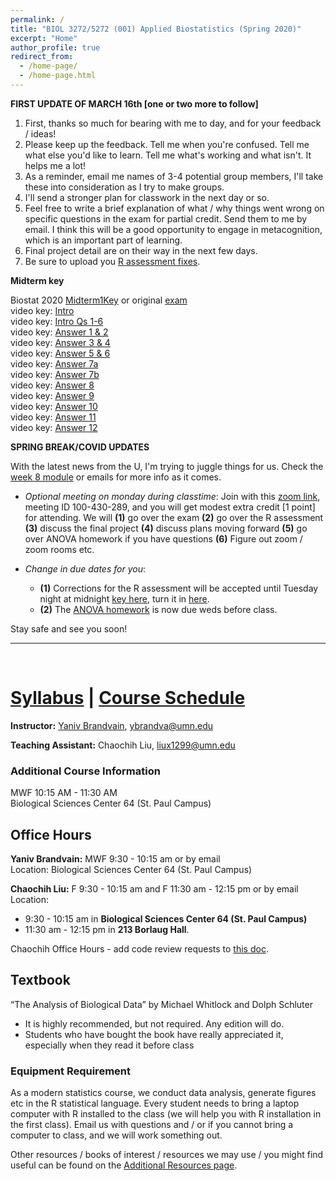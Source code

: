 ```yaml
---
permalink: /
title: "BIOL 3272/5272 (001) Applied Biostatistics (Spring 2020)"
excerpt: "Home"
author_profile: true
redirect_from:
  - /home-page/
  - /home-page.html
---
```


<!-- This is the front page (home page) of the website -->

**FIRST UPDATE OF MARCH 16th [one or two more to follow]**

1. First, thanks so much for bearing with me to day, and for your feedback / ideas!    
2. Please keep up the feedback. Tell me when you're confused. Tell me what else you'd like to learn. Tell me what's working and what isn't. It helps me a lot!    
3. As a reminder,  email me names of 3-4 potential group members, I'll take these into consideration as I try to make groups.   
4. I'll send a stronger plan for classwork in the next day or so.  
5. Feel free to write a brief explanation of what / why things went wrong on specific questions in the exam for partial credit.  Send them to me by email. I think this will be a good opportunity to engage in metacognition, which is an important part of learning.   
6. Final project detail are on their way in the next few days.    
7. Be sure to upload you [R assessment fixes](https://canvas.umn.edu/courses/151855/assignments/1027811).    


**Midterm key**  

Biostat 2020 [Midterm1Key](https://drive.google.com/open?id=1KoGzjPZhECeVNOLIqens8FUyux9wkYQZ)   or original [exam](https://drive.google.com/open?id=10XsCSs8egzu1INVY6FLVnW_q0z7CLjFc)    
video key: [Intro](https://youtu.be/Zqmot-fKpLM)       
video key: [Intro Qs 1-6](https://youtu.be/vaFnTXLKCpg)      
video key: [Answer 1 & 2](https://youtu.be/5fr2LwqN4gU)   
video key: [Answer 3 & 4](https://youtu.be/sr7OijexYys)   
video key: [Answer 5 & 6](https://youtu.be/YtvqxPzPCeo)   
video key: [Answer 7a](https://youtu.be/n98psm4l-J0)   
video key: [Answer 7b](https://youtu.be/_aZoMr3vc2s)   
video key: [Answer 8](https://youtu.be/sgrdsEm8WC4)   
video key: [Answer 9](https://youtu.be/WiF6QVREdUw)     
video key: [Answer 10](https://youtu.be/XMLktjH1dbQ)   
video key: [Answer 11](https://youtu.be/R_Rk8jJoF0M)   
video key: [Answer 12](https://youtu.be/GPfzT2U8_Kc)   

**SPRING BREAK/COVID UPDATES**


With the latest news from the U, I'm trying to juggle things for us. Check the [week 8 module](https://biol3272-5272.github.io/biostats2020/modules/2020-03-16-week08) or emails for more info as it comes.

- *Optional meeting on monday during classtime*: Join with this [zoom link](https://umn.zoom.us/j/100430289), meeting ID 100-430-289, and you will get modest extra credit [1 point] for attending. We will **(1)** go over the exam **(2)** go over the R assessment  **(3)** discuss the final project **(4)** discuss plans moving forward  **(5)** go over ANOVA homework if you have questions **(6)**  Figure out zoom / zoom rooms etc.

- *Change in due dates for you*:
    -  **(1)** Corrections for the R assessment will be accepted until Tuesday night at midnight [key here](https://drive.google.com/open?id=1dilQVJww58xlWrKeSTdUliqDtYO0TvUA), turn it in [here](https://canvas.umn.edu/courses/151855/assignments/1027811).
    -  **(2)** The [ANOVA homework](https://docs.google.com/forms/d/e/1FAIpQLSd1s2Il7hNop_TFs4x6FNc5kdeRGttIGLJtMPhz8onPxTlqKw/viewform) is now due weds before class.

Stay safe and see you soon!


---

<p>&nbsp;</p>

# [Syllabus](https://biol3272-5272.github.io/biostats2020/syllabus/) | [Course Schedule](https://biol3272-5272.github.io/biostats2020/schedule/)

**Instructor:** [Yaniv Brandvain](https://cbs.umn.edu/contacts/yaniv-brandvain), ybrandva@umn.edu

**Teaching Assistant:** Chaochih Liu, liux1299@umn.edu

### Additional Course Information

MWF 10:15 AM - 11:30 AM<br/>
Biological Sciences Center 64 (St. Paul Campus)

## Office Hours

**Yaniv Brandvain:** MWF 9:30 - 10:15 am or by email<br/>
Location: Biological Sciences Center 64 (St. Paul Campus)

**Chaochih Liu:** F 9:30 - 10:15 am and F 11:30 am - 12:15 pm or by email<br/>
Location:

- 9:30 - 10:15 am in **Biological Sciences Center 64 (St. Paul Campus)**
- 11:30 am - 12:15 pm in **213 Borlaug Hall**.

Chaochih Office Hours - add code review requests to [this doc](https://docs.google.com/document/d/133gwjcjJF6nAep2pu2oa2Qb3wC1K3mBxucm-1HmA5Xo/edit?usp=sharing).

## Textbook

“The Analysis of Biological Data” by Michael Whitlock and Dolph Schluter

- It is highly recommended, but not required. Any edition will do.
- Students who have bought the book have really appreciated it, especially when they read it before class

### Equipment Requirement

As a modern statistics course, we conduct data analysis, generate figures etc in the R statistical language. Every student needs to bring a laptop computer with R installed to the class (we will help you with R installation in the first class). Email us with questions and / or if you cannot bring a computer to class, and we will work something out.

Other resources / books of interest / resources we may use / you might find useful can be found on the [Additional Resources page](https://biol3272-5272.github.io/biostats2020/resources/).
